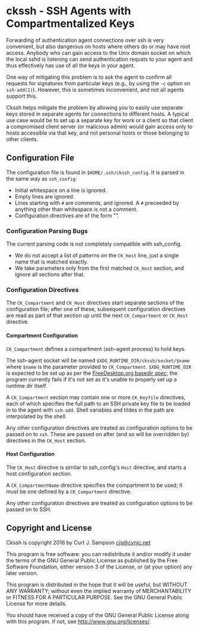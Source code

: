 ckssh - SSH Agents with Compartmentalized Keys
==============================================

Forwarding of authentication agent connections over ssh is very
convenient, but also dangerous on hosts where others do or may have root
access. Anybody who can gain access to the Unix domain socket on which
the local sshd is listening can send authentication requsts to your
agent and thus effectively has use of all the keys in your agent.

One way of mitigating this problem is to ask the agent to confirm all
requests for signatures from particular keys (e.g., by using the `-c`
option on `ssh-add(1)`). However, this is sometimes inconvenient, and
not all agents support this.

Ckssh helps mitigate the problem by allowing you to easily use separate
keys stored in separate agents for connections to different hosts. A
typical use case would be to set up a separate key for work or a client
so that client a compromised client server (or malicious admin) would
gain access only to hosts accessible via that key, and not personal
hosts or those belonging to other clients.


Configuration File
------------------

The configuration file is found in `$HOME/.ssh/ckssh_config`. It is
parsed in the same way as `ssh_config`:

* Initial whitespace on a line is ignored.
* Empty lines are ignored.
* Lines starting with `#` are comments, and ignored. A `#` preceeded
  by anything other than whitespace is not a comment.
* Configuration directives are of the form "<key><whitespace><value>".

### Configuration Parsing Bugs

The current parsing code is not completely compatible with
ssh_config.

* We do not accept a list of patterns on the `CK_Host` line, just a
  single name that is matched exactly.
* We take parameters only from the first matched `CK_Host` section,
  and ignore all sections after that.

### Configuration Directives

The `CK_Compartment` and `CK_Host` directives start separate
sections of the configuration file; after one of these, subsequent
configuration directives are read as part of that section up until
the next `CK_Compartment` or `CK_Host` directive.

#### Compartment Configuration

`CK_Compartment` defines a compartment (ssh-agent process) to
hold keys.

The ssh-agent socket will be named `$XDG_RUNTIME_DIR/ckssh/socket/$name`
where `$name` is the parameter provided to `CK_Compartment`.
`$XDG_RUNTIME_DIR` is expected to be set up as per the [FreeDesktop.org
basedir spec][basedir]; the program currently fails if it's not set as
it's unable to properly set up a runtime dir itself.

A `CK_Compartment` section may contain one or more `CK_Keyfile`
directives, each of which specifies the full path to an SSH private
key file to be loaded in to the agent with `ssh-add`. Shell variables
and tildes in the path are interpolated by the shell.

Any other configuration directives are treated as configuration
options to be passed on to `ssh`. These are passed on after (and so
will be overridden by) directives in the `CK_Host` section.

[basedir]: https://specifications.freedesktop.org/basedir-spec/basedir-spec-latest.html

#### Host Configuration

The `CK_Host` directive is similar to ssh_config's `Host` directive,
and starts a host configuration section.

A `CK_CompartmentName` directive specifies the compartment to be used;
it must be one defined by a `CK_Compartment` directive.

Any other configuration directives are treated as configuration
options to be passed on to SSH.


Copyright and License
---------------------

Ckssh is copyright 2016 by Curt J. Sampson <cjs@cynic.net>

This program is free software: you can redistribute it and/or modify
it under the terms of the GNU General Public License as published by
the Free Software Foundation, either version 3 of the License, or
(at your option) any later version.

This program is distributed in the hope that it will be useful,
but WITHOUT ANY WARRANTY; without even the implied warranty of
MERCHANTABILITY or FITNESS FOR A PARTICULAR PURPOSE.  See the
GNU General Public License for more details.

You should have received a copy of the GNU General Public License
along with this program.  If not, see <http://www.gnu.org/licenses/>.
